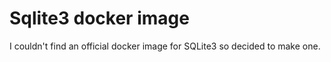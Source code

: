 # Sqlite3 docker image

I couldn't find an official docker image for SQLite3 so decided to make one.
